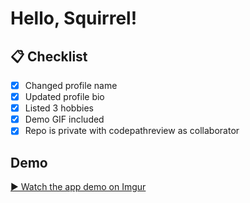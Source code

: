 # Hello, Squirrel!

## 📋 Checklist
- [x] Changed profile name
- [x] Updated profile bio
- [x] Listed 3 hobbies
- [x] Demo GIF included
- [x] Repo is private with codepathreview as collaborator

## Demo
[▶️ Watch the app demo on Imgur](https://imgur.com/a/m6zWEEO)